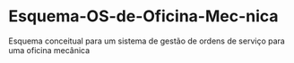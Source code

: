 # Esquema-OS-de-Oficina-Mec-nica
Esquema conceitual para um sistema de gestão de ordens de serviço para uma oficina mecânica

